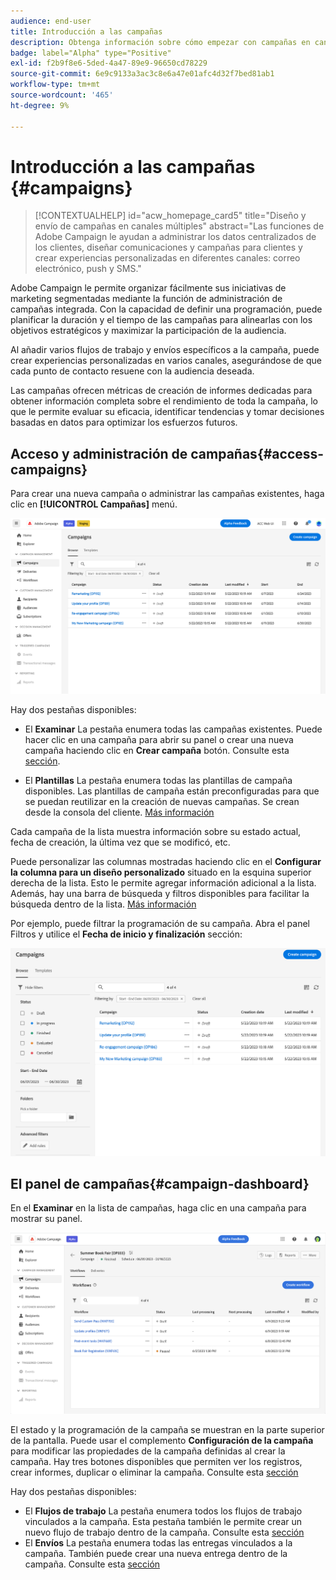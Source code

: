 ```yaml
---
audience: end-user
title: Introducción a las campañas
description: Obtenga información sobre cómo empezar con campañas en canales múltiples
badge: label="Alpha" type="Positive"
exl-id: f2b9f8e6-5ded-4a47-89e9-96650cd78229
source-git-commit: 6e9c9133a3ac3c8e6a47e01afc4d32f7bed81ab1
workflow-type: tm+mt
source-wordcount: '465'
ht-degree: 9%

---
```



# Introducción a las campañas {#campaigns}

>[!CONTEXTUALHELP]
>id="acw_homepage_card5"
>title="Diseño y envío de campañas en canales múltiples"
>abstract="Las funciones de Adobe Campaign le ayudan a administrar los datos centralizados de los clientes, diseñar comunicaciones y campañas para clientes y crear experiencias personalizadas en diferentes canales: correo electrónico, push y SMS."

Adobe Campaign le permite organizar fácilmente sus iniciativas de marketing segmentadas mediante la función de administración de campañas integrada. Con la capacidad de definir una programación, puede planificar la duración y el tiempo de las campañas para alinearlas con los objetivos estratégicos y maximizar la participación de la audiencia.

Al añadir varios flujos de trabajo y envíos específicos a la campaña, puede crear experiencias personalizadas en varios canales, asegurándose de que cada punto de contacto resuene con la audiencia deseada.

Las campañas ofrecen métricas de creación de informes dedicadas para obtener información completa sobre el rendimiento de toda la campaña, lo que le permite evaluar su eficacia, identificar tendencias y tomar decisiones basadas en datos para optimizar los esfuerzos futuros.

<!--
Use Adobe Campaign to create cross-channel campaigns. With its marketing campaign orchestration capabilities, you can manage and centralize customer data, design customer communications and campaigns, and create personalized experiences across different channels. In this version, email, push and SMS channels are available.

Design and execute high-volume email campaigns to deliver personalized messages, for all platforms and screen sizes. 
Measure the effectiveness of your deliveries with detailed reports including the counts of opens, clicks, forwards, and more. With Adobe Campaign segmentation capabilities, you can run queries against a high-volume database, and easily define dynamic marketing segments which perfectly target your campaigns.
-->

<!--
Get Started with campaigns
Adobe Campaign offers a set of solutions that help you personalize and deliver campaigns across all of your online and offline channels. You can create, configure, execute and analyze marketing campaigns. All marketing campaigns can be managed from a unified control center. Discover how to browse and create marketing campaigns in this section.

Campaigns include actions (deliveries) and processes (importing or extracting files), as well as resources (marketing documents, delivery outlines). They are used in marketing campaigns. Campaigns are part of a program, and programs are included in a campaign plan.
-->

## Acceso y administración de campañas{#access-campaigns}

Para crear una nueva campaña o administrar las campañas existentes, haga clic en **[!UICONTROL Campañas]** menú.

![Lista de campañas](assets/campaign-list.png)

Hay dos pestañas disponibles:

* El **Examinar** La pestaña enumera todas las campañas existentes. Puede hacer clic en una campaña para abrir su panel o crear una nueva campaña haciendo clic en **Crear campaña** botón. Consulte esta [sección](create-campaigns.md#create-campaigns).

* El **Plantillas** La pestaña enumera todas las plantillas de campaña disponibles. Las plantillas de campaña están preconfiguradas para que se puedan reutilizar en la creación de nuevas campañas. Se crean desde la consola del cliente. [Más información](https://experienceleague.adobe.com/docs/campaign/automation/campaign-orchestration/marketing-campaign-templates.html?lang=es)

Cada campaña de la lista muestra información sobre su estado actual, fecha de creación, la última vez que se modificó, etc.

Puede personalizar las columnas mostradas haciendo clic en el **Configurar la columna para un diseño personalizado** situado en la esquina superior derecha de la lista. Esto le permite agregar información adicional a la lista. Además, hay una barra de búsqueda y filtros disponibles para facilitar la búsqueda dentro de la lista. [Más información](../get-started/user-interface.md#list-screens)

Por ejemplo, puede filtrar la programación de su campaña. Abra el panel Filtros y utilice el **Fecha de inicio y finalización** sección:

![Filtro de campaña](assets/campaign-filter-on-dates.png)

## El panel de campañas{#campaign-dashboard}

En el **Examinar** en la lista de campañas, haga clic en una campaña para mostrar su panel.

![Panel de campañas](assets/campaign-dashboard.png)

El estado y la programación de la campaña se muestran en la parte superior de la pantalla. Puede usar el complemento **Configuración de la campaña** para modificar las propiedades de la campaña definidas al crear la campaña. Hay tres botones disponibles que permiten ver los registros, crear informes, duplicar o eliminar la campaña. Consulte esta [sección](create-campaigns.md#create-campaigns)

Hay dos pestañas disponibles:

* El **Flujos de trabajo** La pestaña enumera todos los flujos de trabajo vinculados a la campaña. Esta pestaña también le permite crear un nuevo flujo de trabajo dentro de la campaña. Consulte esta [sección](create-campaigns.md#create-campaigns)
* El **Envíos** La pestaña enumera todas las entregas vinculados a la campaña. También puede crear una nueva entrega dentro de la campaña. Consulte esta [sección](create-campaigns.md#create-campaigns)

